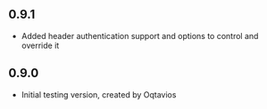 ## 0.9.1

- Added header authentication support and options to control and override it

## 0.9.0

- Initial testing version, created by Oqtavios
